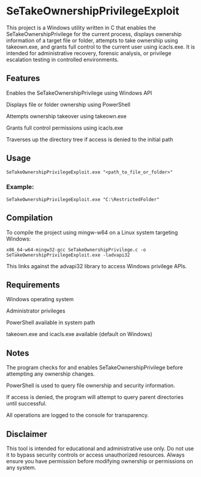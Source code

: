 # SeTakeOwnershipPrivilegeExploit

This project is a Windows utility written in C that enables the SeTakeOwnershipPrivilege for the current process, displays ownership information of a target file or folder, attempts to take ownership using takeown.exe, and grants full control to the current user using icacls.exe. It is intended for administrative recovery, forensic analysis, or privilege escalation testing in controlled environments.

## Features

Enables the SeTakeOwnershipPrivilege using Windows API

Displays file or folder ownership using PowerShell

Attempts ownership takeover using takeown.exe

Grants full control permissions using icacls.exe

Traverses up the directory tree if access is denied to the initial path

## Usage

```SeTakeOwnershipPrivilegeExploit.exe "<path_to_file_or_folder>"```

### Example:
    
    SeTakeOwnershipPrivilegeExploit.exe "C:\RestrictedFolder"


## Compilation

To compile the project using mingw-w64 on a Linux system targeting Windows:
    
    x86_64-w64-mingw32-gcc SeTakeOwnershipPrivilege.c -o SeTakeOwnershipPrivilegeExploit.exe -ladvapi32

This links against the advapi32 library to access Windows privilege APIs.

## Requirements

Windows operating system

Administrator privileges

PowerShell available in system path

takeown.exe and icacls.exe available (default on Windows)

## Notes

The program checks for and enables SeTakeOwnershipPrivilege before attempting any ownership changes.

PowerShell is used to query file ownership and security information.

If access is denied, the program will attempt to query parent directories until successful.

All operations are logged to the console for transparency.

## Disclaimer

This tool is intended for educational and administrative use only. Do not use it to bypass security controls or access unauthorized resources. Always ensure you have permission before modifying ownership or permissions on any system.

